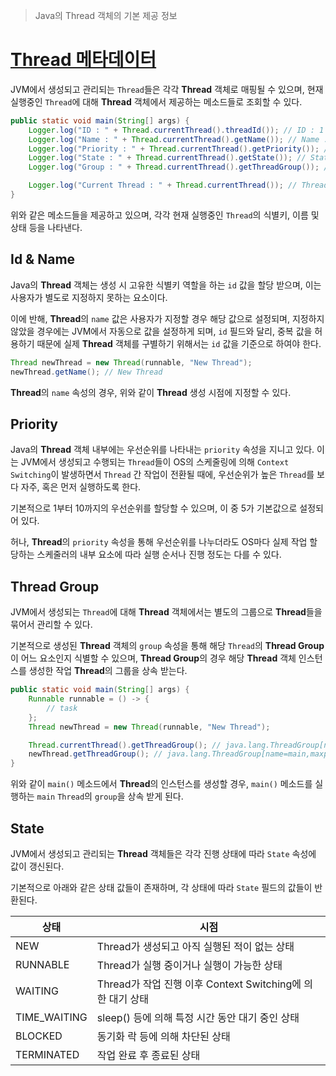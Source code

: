 > Java의 Thread 객체의 기본 제공 정보

# [Thread 메타데이터](../ReactiveJava/3.%20Java%20Thread%20Api/Thread%20Info.md)
JVM에서 생성되고 관리되는 `Thread`들은 각각 **Thread** 객체로 매핑될 수 있으며, 현재 실행중인 `Thread`에 대해 **Thread** 객체에서 제공하는 메소드들로 조회할 수 있다.

```java
public static void main(String[] args) {
    Logger.log("ID : " + Thread.currentThread().threadId()); // ID : 1
    Logger.log("Name : " + Thread.currentThread().getName()); // Name : main
    Logger.log("Priority : " + Thread.currentThread().getPriority()); // Priority : 5
    Logger.log("State : " + Thread.currentThread().getState()); // State : RUNNABLE
    Logger.log("Group : " + Thread.currentThread().getThreadGroup()); // Group : java.lang.ThreadGroup[name=main,maxpri=10]

    Logger.log("Current Thread : " + Thread.currentThread()); // Thread[#1,main,5,main]
}
```

위와 같은 메소드들을 제공하고 있으며, 각각 현재 실행중인 `Thread`의 식별키, 이름 및 상태 등을 나타낸다.

## Id & Name
Java의 **Thread** 객체는 생성 시 고유한 식별키 역할을 하는 `id` 값을 할당 받으며, 이는 사용자가 별도로 지정하지 못하는 요소이다.

이에 반해, **Thread**의 `name` 값은 사용자가 지정할 경우 해당 값으로 설정되며, 지정하지 않았을 경우에는 JVM에서 자동으로 값을 설정하게 되며, `id` 필드와 달리, 중복 값을 허용하기 때문에 실제 **Thread** 객체를 구별하기 위해서는 `id` 값을 기준으로 하여야 한다.

```java
Thread newThread = new Thread(runnable, "New Thread");
newThread.getName(); // New Thread
```
**Thread**의 `name` 속성의 경우, 위와 같이 **Thread** 생성 시점에 지정할 수 있다.

## Priority
Java의 **Thread** 객체 내부에는 우선순위를 나타내는 `priority` 속성을 지니고 있다. 이는 JVM에서 생성되고 수행되는 `Thread`들이 OS의 스케줄링에 의해 `Context Switching`이 발생하면서 `Thread` 간 작업이 전환될 때에, 우선순위가 높은 `Thread`를 보다 자주, 혹은 먼저 실행하도록 한다.

기본적으로 1부터 10까지의 우선순위를 할당할 수 있으며, 이 중 5가 기본값으로 설정되어 있다.

허나, **Thread**의 `priority` 속성을 통해 우선순위를 나누더라도 OS마다 실제 작업 할당하는 스케줄러의 내부 요소에 따라 실행 순서나 진행 정도는 다를 수 있다.

## Thread Group
JVM에서 생성되는 `Thread`에 대해 **Thread** 객체에서는 별도의 그룹으로 **Thread**들을 묶어서 관리할 수 있다.

기본적으로 생성된 **Thread** 객체의 `group` 속성을 통해 해당 `Thread`의 **Thread Group**이 어느 요소인지 식별할 수 있으며, **Thread Group**의 경우 해당 **Thread** 객체 인스턴스를 생성한 작업 **Thread**의 그룹을 상속 받는다.

```java
public static void main(String[] args) {
    Runnable runnable = () -> {
        // task
    };
    Thread newThread = new Thread(runnable, "New Thread");

    Thread.currentThread().getThreadGroup(); // java.lang.ThreadGroup[name=main,maxpri=10]
    newThread.getThreadGroup(); // java.lang.ThreadGroup[name=main,maxpri=10]
}
```

위와 같이 `main()` 메소드에서 **Thread**의 인스턴스를 생성할 경우, `main()` 메소드를 실행하는 `main` `Thread`의 `group`을 상속 받게 된다.

## State
JVM에서 생성되고 관리되는 **Thread** 객체들은 각각 진행 상태에 따라 `State` 속성에 값이 갱신된다.

기본적으로 아래와 같은 상태 값들이 존재하며, 각 상태에 따라 `State` 필드의 값들이 반환된다.

| 상태           | 시점                                           |
| ------------ | -------------------------------------------- |
| NEW          | Thread가 생성되고 아직 실행된 적이 없는 상태                 |
| RUNNABLE     | Thread가 실행 중이거나 실행이 가능한 상태                   |
| WAITING      | Thread가 작업 진행 이후 Context Switching에 의한 대기 상태 |
| TIME_WAITING | sleep() 등에 의해 특정 시간 동안 대기 중인 상태              |
| BLOCKED      | 동기화 락 등에 의해 차단된 상태                           |
| TERMINATED   | 작업 완료 후 종료된 상태                               |
